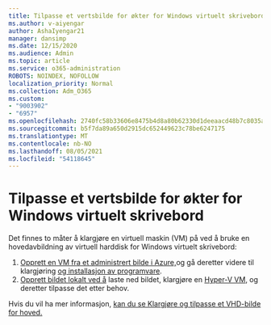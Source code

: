 ```yaml
---
title: Tilpasse et vertsbilde for økter for Windows virtuelt skrivebord
ms.author: v-aiyengar
author: AshaIyengar21
manager: dansimp
ms.date: 12/15/2020
ms.audience: Admin
ms.topic: article
ms.service: o365-administration
ROBOTS: NOINDEX, NOFOLLOW
localization_priority: Normal
ms.collection: Adm_O365
ms.custom:
- "9003902"
- "6957"
ms.openlocfilehash: 2740fc58b33606e8475b4d8a80b62330d1deeaacd48b7c8035a75eb93e93c2a1
ms.sourcegitcommit: b5f7da89a650d2915dc652449623c78be6247175
ms.translationtype: MT
ms.contentlocale: nb-NO
ms.lasthandoff: 08/05/2021
ms.locfileid: "54118645"
---
```

# <a name="customize-a-session-host-image-for-windows-virtual-desktop"></a>Tilpasse et vertsbilde for økter for Windows virtuelt skrivebord

Det finnes to måter å klargjøre en virtuell maskin (VM) på ved å bruke en hovedavbildning av virtuell harddisk for Windows virtuelt skrivebord:

1. [Opprett en VM fra et administrert bilde i Azure,](https://go.microsoft.com/fwlink/?linkid=2127906)og gå deretter videre til klargjøring [og installasjon av programvare](https://go.microsoft.com/fwlink/?linkid=2128064).
1. [Opprett bildet lokalt ved å](https://go.microsoft.com/fwlink/?linkid=2128065) laste ned bildet, klargjøre en [Hyper-V VM](https://go.microsoft.com/fwlink/?linkid=2127907), og deretter tilpasse det etter behov.

Hvis du vil ha mer informasjon, [kan du se Klargjøre og tilpasse et VHD-bilde for hoved.](https://go.microsoft.com/fwlink/?linkid=2127838)
